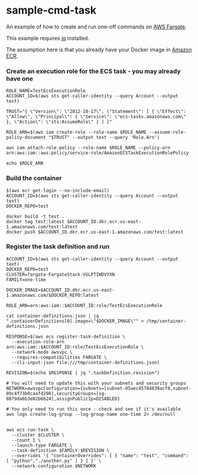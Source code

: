 # sample-cmd-task

An example of how to create and run one-off commands on [AWS Fargate](https://aws.amazon.com/fargate/).

This example requires [jq](https://stedolan.github.io/jq/) installed.

The assumption here is that you already have your Docker image in [Amazon ECR](https://aws.amazon.com/ecr/).


### Create an execution role for the ECS task - you may already have one
```
ROLE_NAME=TestEcsExecutionRole
ACCOUNT_ID=$(aws sts get-caller-identity --query Account --output text)

TRUST="{ \"Version\": \"2012-10-17\", \"Statement\": [ { \"Effect\": \"Allow\", \"Principal\": { \"Service\": \"ecs-tasks.amazonaws.com\" }, \"Action\": \"sts:AssumeRole\" } ] }"

ROLE_ARN=$(aws iam create-role --role-name $ROLE_NAME --assume-role-policy-document "$TRUST" --output text --query 'Role.Arn')

aws iam attach-role-policy --role-name $ROLE_NAME --policy-arn arn:aws:iam::aws:policy/service-role/AmazonECSTaskExecutionRolePolicy

echo $ROLE_ARN
```

### Build the container
```
$(aws ecr get-login --no-include-email)
ACCOUNT_ID=$(aws sts get-caller-identity --query Account --output text)
DOCKER_REPO=test

docker build -t test .
docker tag test:latest $ACCOUNT_ID.dkr.ecr.us-east-1.amazonaws.com/test:latest
docker push $ACCOUNT_ID.dkr.ecr.us-east-1.amazonaws.com/test:latest
```

### Register the task definition and run
```
ACCOUNT_ID=$(aws sts get-caller-identity --query Account --output text)
DOCKER_REPO=test
CLUSTER=fargate-FargateStack-VGLPTIWDVYXN
FAMILY=one-time

DOCKER_IMAGE=$ACCOUNT_ID.dkr.ecr.us-east-1.amazonaws.com/$DOCKER_REPO:latest

ROLE_ARN=arn:aws:iam::$ACCOUNT_ID:role/TestEcsExecutionRole

cat container-definitions.json | jq ".containerDefinitions[0].image=\"$DOCKER_IMAGE\"" > /tmp/container-definitions.json

RESPONSE=$(aws ecs register-task-definition \
  --execution-role-arn arn:aws:iam::$ACCOUNT_ID:role/TestEcsExecutionRole \
  --network-mode awsvpc \
  --requires-compatibilities FARGATE \
  --cli-input-json file:///tmp/container-definitions.json)

REVISION=$(echo $RESPONSE | jq ".taskDefinition.revision")

# You will need to update this with your subnets and security groups
NETWORK=awsvpcConfiguration={subnets=[subnet-05aec45784839acf0,subnet-09c4f73b0caafd290],securityGroups=[sg-0879da6b3e02b6b24],assignPublicIp=DISABLED}

# You only need to run this once - check and see if it's available
aws logs create-log-group --log-group-name one-time 2> /dev/null


aws ecs run-task \
  --cluster $CLUSTER \
  --count 1 \
  --launch-type FARGATE \
  --task-definition $FAMILY:$REVISION \
  --overrides '{ "containerOverrides": [ { "name": "test", "command": [ "python","./another.py" ] } ] }' \
  --network-configuration $NETWORK
```


